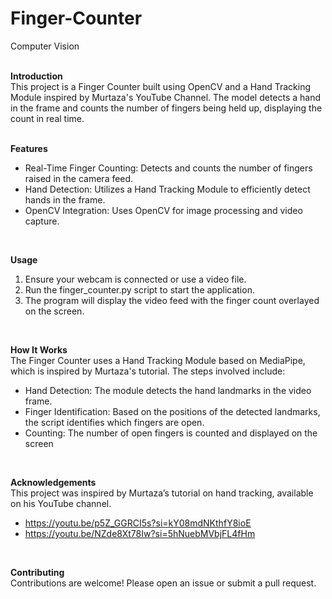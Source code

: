 # Finger-Counter
Computer Vision <br/>
<br/>

**Introduction** <br/>
This project is a Finger Counter built using OpenCV and a Hand Tracking Module inspired by Murtaza's YouTube Channel. The model detects a hand in the frame and counts the number of fingers being held up, displaying the count in real time. <br/>
<br/>

**Features** <br/>
* Real-Time Finger Counting: Detects and counts the number of fingers raised in the camera feed.
* Hand Detection: Utilizes a Hand Tracking Module to efficiently detect hands in the frame.
* OpenCV Integration: Uses OpenCV for image processing and video capture. <br/>
<br/>

**Usage** <br/>
1. Ensure your webcam is connected or use a video file.
2. Run the finger_counter.py script to start the application.
3. The program will display the video feed with the finger count overlayed on the screen. <br/>
<br/>

**How It Works** <br/>
The Finger Counter uses a Hand Tracking Module based on MediaPipe, which is inspired by Murtaza's tutorial. The steps involved include: <br/>
* Hand Detection: The module detects the hand landmarks in the video frame.
* Finger Identification: Based on the positions of the detected landmarks, the script identifies which fingers are open.
* Counting: The number of open fingers is counted and displayed on the screen <br/>
<br/>

**Acknowledgements** <br/>
This project was inspired by Murtaza’s tutorial on hand tracking, available on his YouTube channel. <br/>
* https://youtu.be/p5Z_GGRCI5s?si=kY08mdNKthfY8ioE
* https://youtu.be/NZde8Xt78Iw?si=5hNuebMVbjFL4fHm <br/>
<br/>

**Contributing** <br/>
Contributions are welcome! Please open an issue or submit a pull request.
